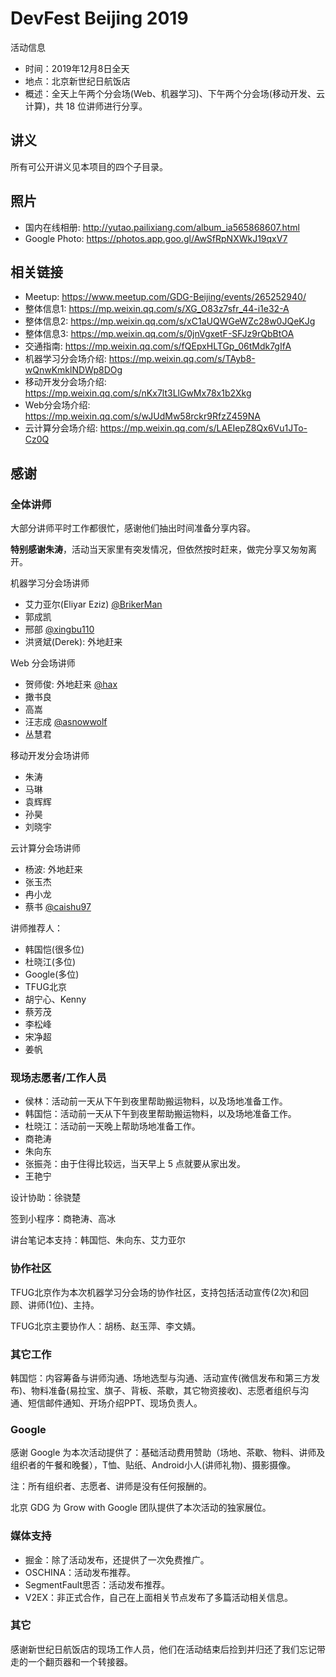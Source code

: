 # DevFest Beijing 2019

活动信息
- 时间：2019年12月8日全天
- 地点：北京新世纪日航饭店
- 概述：全天上午两个分会场(Web、机器学习)、下午两个分会场(移动开发、云计算)，共 18 位讲师进行分享。

## 讲义
所有可公开讲义见本项目的四个子目录。


## 照片
- 国内在线相册: http://yutao.pailixiang.com/album_ia565868607.html
- Google Photo: https://photos.app.goo.gl/AwSfRpNXWkJ19qxV7

## 相关链接
- Meetup: https://www.meetup.com/GDG-Beijing/events/265252940/
- 整体信息1: https://mp.weixin.qq.com/s/XG_O83z7sfr_44-i1e32-A
- 整体信息2: https://mp.weixin.qq.com/s/xC1aUQWGeWZc28w0JQeKJg
- 整体信息3: https://mp.weixin.qq.com/s/0jnVgxetF-SFJz9rQbBtOA
- 交通指南: https://mp.weixin.qq.com/s/fQEpxHLTGp_06tMdk7gIfA
- 机器学习分会场介绍: https://mp.weixin.qq.com/s/TAyb8-wQnwKmklNDWp8DOg
- 移动开发分会场介绍: https://mp.weixin.qq.com/s/nKx7lt3LlGwMx78x1b2Xkg
- Web分会场介绍: https://mp.weixin.qq.com/s/wJUdMw58rckr9RfzZ459NA
- 云计算分会场介绍: https://mp.weixin.qq.com/s/LAEIepZ8Qx6Vu1JTo-Cz0Q

## 感谢

### 全体讲师
大部分讲师平时工作都很忙，感谢他们抽出时间准备分享内容。

**特别感谢朱涛**，活动当天家里有突发情况，但依然按时赶来，做完分享又匆匆离开。

机器学习分会场讲师
- 艾力亚尔(Eliyar Eziz) [@BrikerMan](https://github.com/BrikerMan)
- 郭成凯
- 邢部 [@xingbu110](https://github.com/xingbu110)
- 洪贤斌(Derek): 外地赶来

Web 分会场讲师
- 贺师俊: 外地赶来 [@hax](https://github.com/hax)
- 撖书良
- 高嵩
- 汪志成 [@asnowwolf](https://github.com/asnowwolf)
- 丛慧君

移动开发分会场讲师
- 朱涛
- 马琳
- 袁辉辉
- 孙昊
- 刘晓宇

云计算分会场讲师
- 杨波: 外地赶来
- 张玉杰
- 冉小龙
- 蔡书 [@caishu97](https://github.com/caishu97)

讲师推荐人：
- 韩国恺(很多位)
- 杜晓江(多位)
- Google(多位)
- TFUG北京
- 胡宁心、Kenny
- 蔡芳茂
- 李松峰
- 宋净超
- 姜帆

### 现场志愿者/工作人员
- 侯林：活动前一天从下午到夜里帮助搬运物料，以及场地准备工作。
- 韩国恺：活动前一天从下午到夜里帮助搬运物料，以及场地准备工作。
- 杜晓江：活动前一天晚上帮助场地准备工作。
- 商艳涛
- 朱向东
- 张振尧：由于住得比较远，当天早上 5 点就要从家出发。
- 王艳宁

设计协助：徐骁楚

签到小程序：商艳涛、高冰

讲台笔记本支持：韩国恺、朱向东、艾力亚尔

### 协作社区
TFUG北京作为本次机器学习分会场的协作社区，支持包括活动宣传(2次)和回顾、讲师(1位)、主持。

TFUG北京主要协作人：胡杨、赵玉萍、李文婧。

### 其它工作
韩国恺：内容筹备与讲师沟通、场地选型与沟通、活动宣传(微信发布和第三方发布)、物料准备(易拉宝、旗子、背板、茶歇，其它物资接收)、志愿者组织与沟通、短信邮件通知、开场介绍PPT、现场负责人。

### Google
感谢 Google 为本次活动提供了：基础活动费用赞助（场地、茶歇、物料、讲师及组织者的午餐和晚餐），T恤、贴纸、Android小人(讲师礼物)、摄影摄像。

注：所有组织者、志愿者、讲师是没有任何报酬的。

北京 GDG 为 Grow with Google 团队提供了本次活动的独家展位。

### 媒体支持
- 掘金：除了活动发布，还提供了一次免费推广。
- OSCHINA：活动发布推荐。
- SegmentFault思否：活动发布推荐。
- V2EX：非正式合作，自己在上面相关节点发布了多篇活动相关信息。

### 其它
感谢新世纪日航饭店的现场工作人员，他们在活动结束后捡到并归还了我们忘记带走的一个翻页器和一个转接器。
